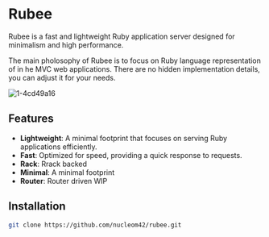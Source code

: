 # Rubee

Rubee is a fast and lightweight Ruby application server designed for minimalism and high performance.

The main pholosophy of Rubee is to focus on Ruby language representation of in he MVC web applications. There are no hidden implementation details, you can adjust it for your needs.

![1-4cd49a16](https://github.com/user-attachments/assets/58ff8a67-8091-4d20-9b04-91383b7bf657)

## Features

- **Lightweight**: A minimal footprint that focuses on serving Ruby applications efficiently.
- **Fast**: Optimized for speed, providing a quick response to requests.
- **Rack**: Rrack backed
- **Minimal**: A minimal footprint
- **Router**: Router driven WIP


## Installation

```bash
git clone https://github.com/nucleom42/rubee.git
```




